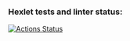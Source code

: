 ### Hexlet tests and linter status:
[![Actions Status](https://github.com/RSuarezwilli/fullstack-javascript-project-137/actions/workflows/hexlet-check.yml/badge.svg)](https://github.com/RSuarezwilli/fullstack-javascript-project-137/actions)